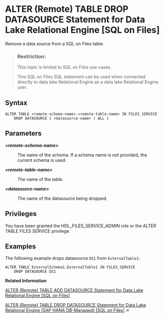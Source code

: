 <!-- loioa9da29fdd7a141eea66117b22cca84c7 -->

# ALTER \(Remote\) TABLE DROP DATASOURCE Statement for Data Lake Relational Engine \[SQL on Files\]

Remove a data source from a SQL on Files table.



> ### Restriction:  
> This topic is limited to SQL on Files use cases.
> 
> This SQL on Files SQL statement can be used when connected directly to data lake Relational Engine as a data lake Relational Engine user.



<a name="loioa9da29fdd7a141eea66117b22cca84c7__ATDD_syntax"/>

## Syntax

```
ALTER TABLE <remote-schema-name>.<remote-table-name> IN FILES_SERVICE 
	DROP DATASOURCE { <datasource-name> | ALL }
```



<a name="loioa9da29fdd7a141eea66117b22cca84c7__ATDD_parameters"/>

## Parameters


<dl>
<dt><b>

*<remote-schema-name\>*

</b></dt>
<dd>

The name of the schema. If a schema name is not provided, the current schema is used.



</dd><dt><b>

*<remote-table-name\>*

</b></dt>
<dd>

The name of the table.



</dd><dt><b>

*<datasource-name\>*

</b></dt>
<dd>

The name of the datasource being dropped.



</dd>
</dl>



## Privileges

You have been granted the HDL\_FILES\_SERVICE\_ADMIN role or the ALTER TABLE FILES SERVICE privilege.



<a name="loioa9da29fdd7a141eea66117b22cca84c7__ATDD_example"/>

## Examples

The following example drops datasource `DS1` from `ExternalTable1`:

```
ALTER TABLE ExternalSchema1.ExternalTable1 IN FILES_SERVICE 
	DROP DATASOURCE DS1
```

**Related Information**  


[ALTER \(Remote\) TABLE ADD DATASOURCE Statement for Data Lake Relational Engine \[SQL on Files\]](alter-remote-table-add-datasource-statement-for-data-lake-relational-engine-sql-on-files-65c9d8f.md "Attach an external data source, such as a file or directory, to a SQL on Files remote table.")

[ALTER (Remote) TABLE DROP DATASOURCE Statement for Data Lake Relational Engine (SAP HANA DB-Managed) [SQL on Files]](https://help.sap.com/viewer/a898e08b84f21015969fa437e89860c8/2023_2_QRC/en-US/1e570afca5014f4098f36be8db1129b6.html "Remove a data source from a SQL on Files table.") :arrow_upper_right:

